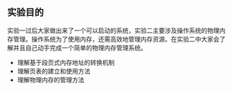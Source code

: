 ## 实验目的

实验一过后大家做出来了一个可以启动的系统，实验二主要涉及操作系统的物理内存管理。操作系统为了使用内存，还需高效地管理内存资源。在实验二中大家会了解并且自己动手完成一个简单的物理内存管理系统。

- 理解基于段页式内存地址的转换机制
- 理解页表的建立和使用方法
- 理解物理内存的管理方法
